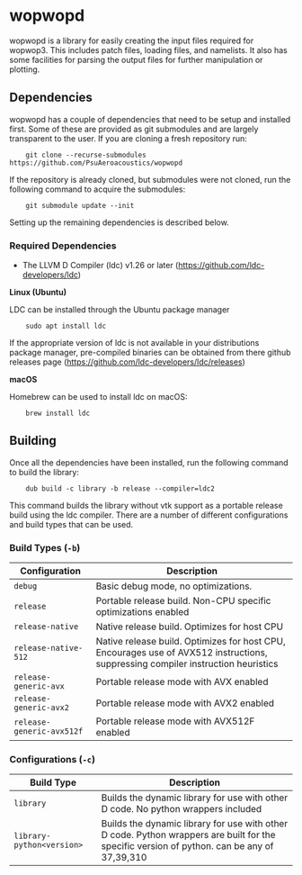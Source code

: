 # wopwopd

wopwopd is a library for easily creating the input files required for wopwop3. This includes patch files, loading files, and namelists. It also has some facilities for parsing the output files for further manipulation or plotting.

## Dependencies

wopwopd has a couple of dependencies that need to be setup and installed first. Some of these are provided as git submodules and are largely transparent to the user. If you are cloning a fresh repository run:

```
	git clone --recurse-submodules https://github.com/PsuAeroacoustics/wopwopd
```

If the repository is already cloned, but submodules were not cloned, run the following command to acquire the submodules:

```
	git submodule update --init
```

Setting up the remaining dependencies is described below.

### Required Dependencies

- The LLVM D Compiler (ldc) v1.26 or later (https://github.com/ldc-developers/ldc)

**Linux (Ubuntu)**

LDC can be installed through the Ubuntu package manager 

```
	sudo apt install ldc
```

If the appropriate version of ldc is not available in your distributions package manager, pre-compiled binaries can be obtained from there github releases page (https://github.com/ldc-developers/ldc/releases)

**macOS**

Homebrew can be used to install ldc on macOS:

```
	brew install ldc
```

## Building


Once all the dependencies have been installed, run the following command to build the library:
```
	dub build -c library -b release --compiler=ldc2
```

This command builds the library without vtk support as a portable release build using the ldc compiler. There are a number of different configurations and build types that can be used.

### Build Types (`-b`)


| Configuration                      | Description                                    |
|------------------------------------|------------------------------------------------|
| `debug`                              | Basic debug mode, no optimizations.            |
| `release`                            | Portable release build. Non-CPU specific optimizations enabled |
| `release-native`                     | Native release build. Optimizes for host CPU   |
| `release-native-512`                 | Native release build. Optimizes for host CPU, Encourages use of AVX512 instructions, suppressing compiler instruction heuristics |
| `release-generic-avx`                | Portable release mode with AVX enabled         |
| `release-generic-avx2`               | Portable release mode with AVX2 enabled        |
| `release-generic-avx512f`            | Portable release mode with AVX512F enabled     |

### Configurations (`-c`)

| Build Type                    | Description                                                                 |
|-------------------------------|-----------------------------------------------------------------------------|
| `library`                       | Builds the dynamic library for use with other D code. No python wrappers included |
| `library-python<version>`       | Builds the dynamic library for use with other D code. Python wrappers are built for the specific version of python. <version> can be any of 37,39,310 |

